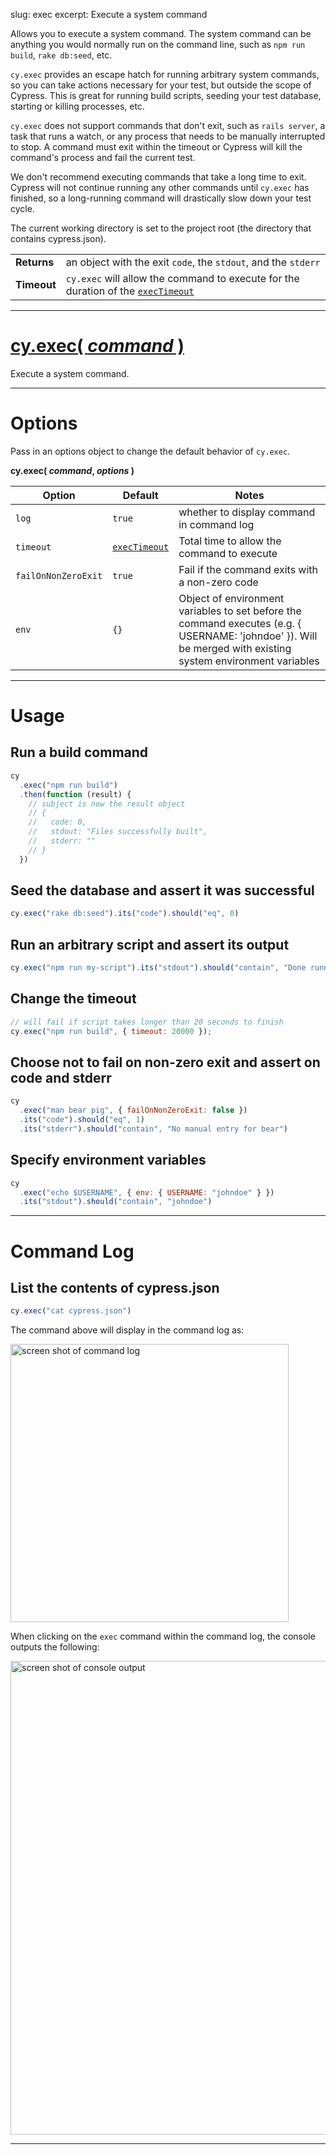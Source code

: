 slug: exec
excerpt: Execute a system command

Allows you to execute a system command. The system command can be anything you would normally run on the command line, such as `npm run build`, `rake db:seed`, etc.

`cy.exec` provides an escape hatch for running arbitrary system commands, so you can take actions necessary for your test, but outside the scope of Cypress. This is great for running build scripts, seeding your test database, starting or killing processes, etc.

`cy.exec` does not support commands that don't exit, such as `rails server`, a task that runs a watch, or any process that needs to be manually interrupted to stop. A command must exit within the timeout or Cypress will kill the command's process and fail the current test.

We don't recommend executing commands that take a long time to exit. Cypress will not continue running any other commands until `cy.exec` has finished, so a long-running command will drastically slow down your test cycle.

The current working directory is set to the project root (the directory that contains cypress.json).

| | |
|--- | --- |
| **Returns** | an object with the exit `code`, the `stdout`, and the `stderr` |
| **Timeout** | `cy.exec` will allow the command to execute for the duration of the [`execTimeout`](https://on.cypress.io/guides/configuration#section-global) |

***

# [cy.exec( *command* )](#section-command-usage)

Execute a system command.

***

# Options

Pass in an options object to change the default behavior of `cy.exec`.

**cy.exec( *command*, *options* )**

Option | Default | Notes
--- | --- | ---
`log` | `true` | whether to display command in command log
`timeout` | [`execTimeout`](https://on.cypress.io/guides/configuration#section-global) | Total time to allow the command to execute
`failOnNonZeroExit` | `true` | Fail if the command exits with a non-zero code
`env` | `{}` | Object of environment variables to set before the command executes (e.g. { USERNAME: 'johndoe' }). Will be merged with existing system environment variables

***

# Usage

## Run a build command

```javascript
cy
  .exec("npm run build")
  .then(function (result) {
    // subject is now the result object
    // {
    //   code: 0,
    //   stdout: "Files successfully built",
    //   stderr: ""
    // }
  })
```

## Seed the database and assert it was successful

```javascript
cy.exec("rake db:seed").its("code").should("eq", 0)
```

## Run an arbitrary script and assert its output

```javascript
cy.exec("npm run my-script").its("stdout").should("contain", "Done running the script")
```

## Change the timeout

```javascript
// will fail if script takes longer than 20 seconds to finish
cy.exec("npm run build", { timeout: 20000 });
```

## Choose not to fail on non-zero exit and assert on code and stderr

```javascript
cy
  .exec("man bear pig", { failOnNonZeroExit: false })
  .its("code").should("eq", 1)
  .its("stderr").should("contain", "No manual entry for bear")
```

## Specify environment variables

```javascript
cy
  .exec("echo $USERNAME", { env: { USERNAME: "johndoe" } })
  .its("stdout").should("contain", "johndoe")
```

***

# Command Log

## List the contents of cypress.json

```javascript
cy.exec("cat cypress.json")
```

The command above will display in the command log as:

<img width="445" alt="screen shot of command log" src="https://cloud.githubusercontent.com/assets/1157043/15369507/e03a7eca-1d00-11e6-8558-396d8c9b6d98.png">

When clicking on the `exec` command within the command log, the console outputs the following:

<img width="758" alt="screen shot of console output" src="https://cloud.githubusercontent.com/assets/1157043/15369509/e49c6b22-1d00-11e6-9984-5a888c01e3e7.png">

***
